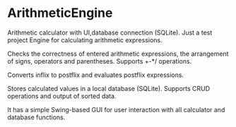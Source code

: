 # ArithmeticEngine
Arithmetic calculator with UI,database connection (SQLite). Just a test project
Engine for calculating arithmetic expressions.

Checks the correctness of entered arithmetic expressions, the arrangement of signs, operators and parentheses.
Supports +-*/ operations.

Converts inflix to postflix and evaluates postflix expressions.

Stores calculated values in a local database (SQLite).
Supports CRUD operations and output of sorted data.

It has a simple Swing-based GUI for user interaction with all calculator and database functions.
